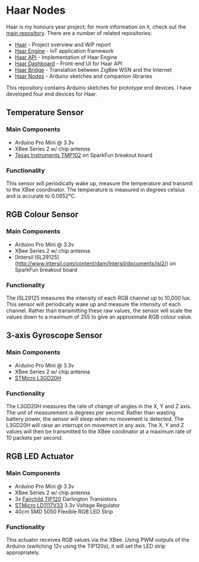 # Haar Nodes
Haar is my honours year project; for more information on it, check out the [main repository](https://github.com/stuartalexwhitehead/haar). There are a number of related repositories:

- [Haar](https://github.com/stuartalexwhitehead/haar) - Project overview and WiP report
- [Haar Engine](https://github.com/stuartalexwhitehead/haar-engine) - IoT application framework
- [Haar API](https://github.com/stuartalexwhitehead/haar-api) - Implementation of Haar Engine
- [Haar Dashboard](https://github.com/stuartalexwhitehead/haar-dashboard) - Front-end UI for Haar API
- [Haar Bridge](https://github.com/stuartalexwhitehead/haar-bridge) - Translation between ZigBee WSN and the Internet
- [Haar Nodes](https://github.com/stuartalexwhitehead/haar-nodes) - Arduino sketches and companion libraries

This repository contains Arduino sketches for prototype end devices. I have developed four end devices for Haar.

## Temperature Sensor
### Main Components
- Arduino Pro Mini @ 3.3v
- XBee Series 2 w/ chip antenna
- [Texas Instruments TMP102](http://www.ti.com/product/TMP102) on SparkFun breakout board

### Functionality
This sensor will periodically wake up, measure the temperature and transmit to the XBee coordinator. The temperature is measured in degrees celsius and is accurate to 0.0652°C.

## RGB Colour Sensor
### Main Components
- Arduino Pro Mini @ 3.3v
- XBee Series 2 w/ chip antenna
- [Intersil ISL29125](http://www.intersil.com/content/dam/Intersil/documents/isl2/<isl29125 class="pdf"></isl29125>) on SparkFun breakout board

### Functionality
The ISL29125 measures the intensity of each RGB channel up to 10,000 lux. This sensor will periodically wake up and measure the intensity of each channel. Rather than transmitting these raw values, the sensor will scale the values down to a maximum of 255 to give an approximate RGB colour value.

## 3-axis Gyroscope Sensor
### Main Components
- Arduino Pro Mini @ 3.3v
- XBee Series 2 w/ chip antenna
- [STMicro L3GD20H](http://www.st.com/web/catalog/sense_power/FM89/SC1288/PF254039)

### Functionality
The L3GD20H measures the rate of change of angles in the X, Y and Z axis. The unit of measurement is degrees per second. Rather than wasting battery power, the sensor will sleep when no movement is detected. The L3GD20H will raise an interrupt on movement in any axis. The X, Y and Z values will then be transmitted to the XBee coodinator at a maximum rate of 10 packets per second. 

## RGB LED Actuator
### Main Components
- Arduino Pro Mini @ 3.3v
- XBee Series 2 w/ chip antenna
- 3x [Fairchild TIP120](https://www.fairchildsemi.com/datasheets/TI/TIP120.pdf) Darlington Transistors
- [STMicro LD1117V33](http://www.st.com/web/en/resource/technical/document/datasheet/CD00000544.pdf) 3.3v Voltage Regulator
- 40cm SMD 5050 Flexible RGB LED Strip

### Functionality
This actuator receives RGB values via the XBee. Using PWM outputs of the Arduino (switching 12v using the TIP120s), it will set the LED strip appropriately.
